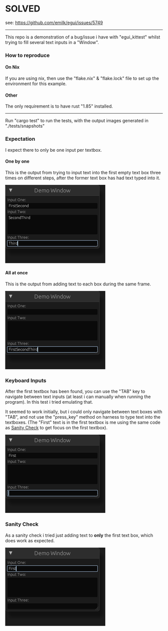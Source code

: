 # SOLVED
see: https://github.com/emilk/egui/issues/5749

---

This repo is a demonstration of a bug/issue i have with "egui_kittest" whilst trying to fill several text inputs in a "Window".

### How to reproduce
#### On Nix
If you are using nix, then use the "flake.nix" & "flake.lock" file to set up the environment for this example.

#### Other
The only requirement is to have rust "1.85" installed.

---

Run "cargo test" to run the tests, with the output images generated in "./tests/snapshots"

### Expectation
I expect there to only be one input per textbox.

#### One by one
This is the output from trying to input text into the first empty text box three times on different steps, after the former text box has had text typed into it.

![](./tests/snapshots/one_by_one.png)

#### All at once
This is the output from adding text to each box during the same frame.

![](./tests/snapshots/all_at_once.png)

### Keyboard Inputs
After the first textbox has been found, you can use the "TAB" key to navigate between text inputs (at least i can manually when running the program).
In this test i tried emulating that.

It seemed to work initially, but i could only navigate between text boxes with "TAB", and not use the "press_key" method on harness to type text into the textboxes.
(The "First" text is in the first textbox is me using the same code as [Sanity Check](<README.md#sanity-check>) to get focus on the first textbox).

![](./tests/snapshots/keyboard_input.png)


### Sanity Check
As a sanity check i tried just adding text to **only** the first text box, which does work as expected.

![](./tests/snapshots/single_works.png)

